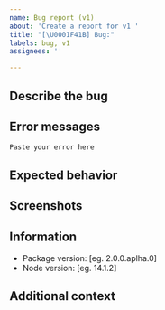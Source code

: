 ```yaml
---
name: Bug report (v1)
about: 'Create a report for v1 '
title: "[\U0001F41B] Bug:"
labels: bug, v1
assignees: ''

---
```


## Describe the bug
<!-- A clear and concise description of what the bug is. -->

## Error messages
<!-- Please format the appropriately -->
```shell
Paste your error here
```

## Expected behavior
<!-- A clear and concise description of what you expected to happen. -->

## Screenshots
<!-- If applicable, add screenshots to help explain your problem. -->

## Information
- Package version: [eg. 2.0.0.aplha.0]
- Node version: [eg. 14.1.2]

## Additional context
<!-- Add any other context about the problem here. -->
